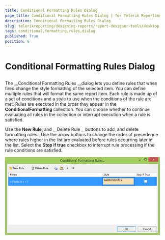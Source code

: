 ```yaml
---
title: Conditional Formatting Rules Dialog
page_title: Conditional Formatting Rules Dialog | for Telerik Reporting Documentation
description: Conditional Formatting Rules Dialog
slug: telerikreporting/designing-reports/report-designer-tools/desktop-designers/tools/conditional-formatting-rules-dialog
tags: conditional,formatting,rules,dialog
published: True
position: 6
---
```


# Conditional Formatting Rules Dialog



## 

The __Conditional Formatting Rules __dialog lets you define rules that when fired change the style formatting of the selected item. 
            You can define multiple rules that will format the same report item. Each rule is made up of a set of conditions and a style to use when the conditions of the rule are met. 
            Rules are executed in the order they appear in the __ConditionalFormatting__ collection. 
            You can choose whether to continue evaluating all rules in the collection or interrupt execution when a rule is satisfied. 
          

Use the __New Rule__, and __Delete Rule __buttons to add, and delete formatting rules.  
            Use the arrow buttons to change the order of precedence where rules higher in the list are evaluated before rules occurring later in the list. 
            Select the __Stop if true__ checkbox to interrupt rule processing if the rule conditions are satisfied.
          

![Conditional Formatting Rules Dialog](images/ConditionalFormattingRulesDialog.png)

